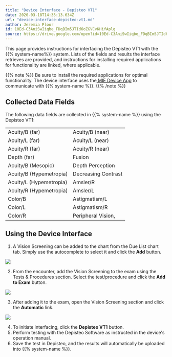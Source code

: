 ```yaml
---
title: "Device Interface - Depisteo VT1"
date: 2020-03-18T14:35:13.634Z
url: "device-interface-depisteo-vt1.md"
author: Jeremia Ploor
id: 10Ed-C3AniSwIiqbe_FDqBIm5JTId6oZGVCvKHifAplg
source: https://drive.google.com/open?id=10Ed-C3AniSwIiqbe_FDqBIm5JTId6oZGVCvKHifAplg
---
```

This page provides instructions for interfacing the Depisteo VT1 with the {{% system-name%}} system. Lists of the fields and results the interface retrieves are provided, and instructions for installing required applications for functionality are linked, where applicable. 



{{% note %}} Be sure to install the required applications for optimal functionality. The device interface uses the[ ](http://confluence.mieweb.com/display/MIEDeviceApp/Installing+MIE+Device+App)[MIE Device App](http://confluence.mieweb.com/display/MIEDeviceApp/Installing+MIE+Device+App) to communicate with {{% system-name %}}. {{% /note %}}


## Collected Data Fields

The following data fields are collected in {{% system-name %}} using the Depisteo VT1:

<table>
  <tr>
    <td>Acuity/B (far)</td>
    <td>Acuity/B (near)</td>
  </tr>
  <tr>
    <td>Acuity/L (far)</td>
    <td>Acuity/L (near)</td>
  </tr>
  <tr>
    <td>Acuity/R (far)</td>
    <td>Acuity/R (near)</td>
  </tr>
  <tr>
    <td>Depth (far)</td>
    <td>Fusion</td>
  </tr>
  <tr>
    <td>Acuity/B (Mesopic)</td>
    <td>Depth Perception</td>
  </tr>
  <tr>
    <td>Acuity/B (Hypemetropia)</td>
    <td>Decreasing Contrast</td>
  </tr>
  <tr>
    <td>Acuity/L (Hypemetropia)</td>
    <td>Amsler/R</td>
  </tr>
  <tr>
    <td>Acuity/R (Hypemetropia)</td>
    <td>Amsler/L</td>
  </tr>
  <tr>
    <td>Color/B</td>
    <td>Astigmatism/L</td>
  </tr>
  <tr>
    <td>Color/L</td>
    <td>Astigmatism/R</td>
  </tr>
  <tr>
    <td>Color/R</td>
    <td>Peripheral Vision,</td>
  </tr>
</table>

## Using the Device Interface

1. A Vision Screening can be added to the chart from the Due List chart tab. Simply use the autocomplete to select it and click the <strong>Add</strong> button.

![](external_files/727b8f558e7b771c9b38293296af236b.png)

2. From the encounter, add the Vision Screening to the exam using the Tests & Procedures section. Select the test/procedure and click the <strong>Add to Exam</strong> button.

![](external_files/1a8a332441a26355b4f2a6f7280e9abf.png)

3. After adding it to the exam, open the Vision Screening section and click the <strong>Automatic</strong> link.

![](external_files/e25c9b6a455e45dac20f07b5b26c6392.png)

4. To initiate interfacing, click the <strong>Depisteo VT1</strong> button.
5. Perform testing with the Depisteo Software as instructed in the device's operation manual.
6. Save the test in Depisteo, and the results will automatically be uploaded into {{% system-name %}}.



